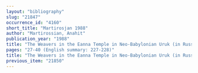 ```yaml
---
layout: "bibliography"
slug: "21847"
occurrence_id: "4160"
short_title: "Martirosjan 1988"
author: "Martirossian, Anahit"
publication_year: "1988"
title: "The Weavers in the Eanna Temple in Neo-Babylonian Uruk (in Russ.)"
pages: "27-40 (English summary: 227-228)"
title: "The Weavers in the Eanna Temple in Neo-Babylonian Uruk (in Russ.)"
previous_item: "21850"
---
```

